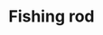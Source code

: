 ---
layout: item
title: Fishing rod
item-id: 307
datatable: true
id: 307
name: "Fishing rod"
members: false
lowalch: 2
highalch: 3
examine: "Useful for catching sardine or herring."
monsters:
  - id: 7548
    name: "Scavenger beast"
    members: true
    combat_level: 0
    wiki_url: "https://oldschool.runescape.wiki/w/Scavenger_beast#Normal"
    drops:
      - quantity: "1"
        rarity: 0.05555555555555555
        drop_requirements: null
---